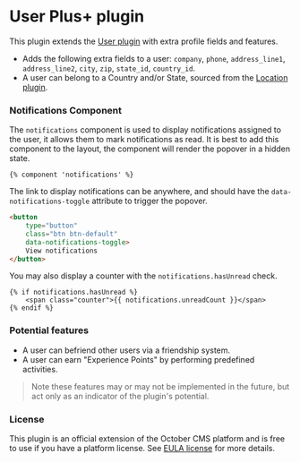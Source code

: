 # User Plus+ plugin

This plugin extends the [User plugin](http://octobercms.com/plugin/rainlab-user) with extra profile fields and features.

* Adds the following extra fields to a user: `company`, `phone`, `address_line1`, `address_line2`, `city`, `zip`, `state_id`, `country_id`.
* A user can belong to a Country and/or State, sourced from the [Location plugin](http://octobercms.com/plugin/rainlab-location).

### Notifications Component

The `notifications` component is used to display notifications assigned to the user, it allows them to mark notifications as read. It is best to add this component to the layout, the component will render the popover in a hidden state.

```twig
{% component 'notifications' %}
```

The link to display notifications can be anywhere, and should have the `data-notifications-toggle` attribute to trigger the popover.

```html
<button
    type="button"
    class="btn btn-default"
    data-notifications-toggle>
    View notifications
</button>
```

You may also display a counter with the `notifications.hasUnread` check.

```twig
{% if notifications.hasUnread %}
    <span class="counter">{{ notifications.unreadCount }}</span>
{% endif %}
```

### Potential features

* A user can befriend other users via a friendship system.
* A user can earn "Experience Points" by performing predefined activities.

> Note these features may or may not be implemented in the future, but act only as an indicator of the plugin's potential.

### License

This plugin is an official extension of the October CMS platform and is free to use if you have a platform license. See [EULA license](LICENSE.md) for more details.
